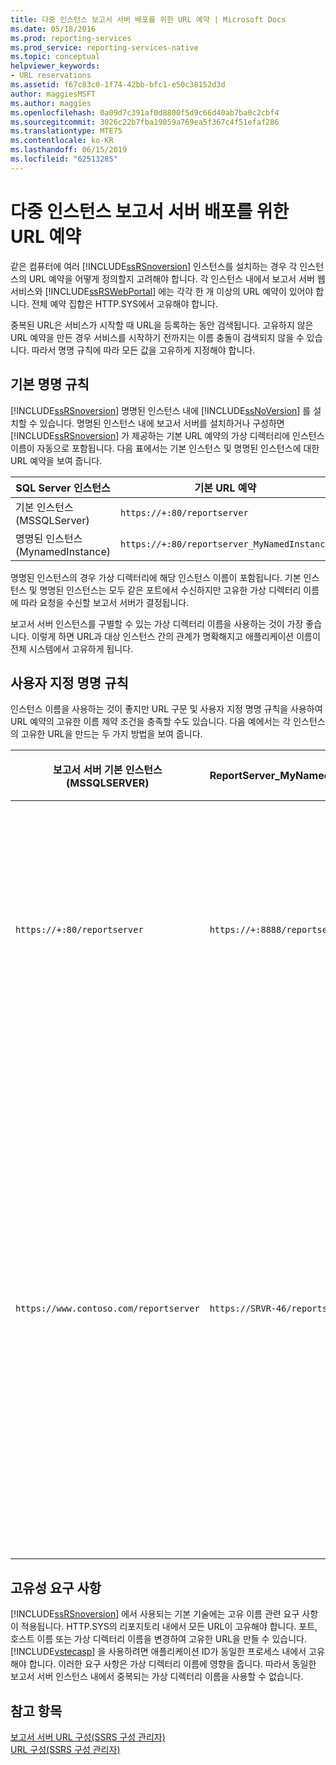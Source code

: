 ```yaml
---
title: 다중 인스턴스 보고서 서버 배포를 위한 URL 예약 | Microsoft Docs
ms.date: 05/18/2016
ms.prod: reporting-services
ms.prod_service: reporting-services-native
ms.topic: conceptual
helpviewer_keywords:
- URL reservations
ms.assetid: f67c83c0-1f74-42bb-bfc1-e50c38152d3d
author: maggiesMSFT
ms.author: maggies
ms.openlocfilehash: 0a09d7c391af0d8800f5d9c66d40ab7ba0c2cbf4
ms.sourcegitcommit: 3026c22b7fba19059a769ea5f367c4f51efaf286
ms.translationtype: MTE75
ms.contentlocale: ko-KR
ms.lasthandoff: 06/15/2019
ms.locfileid: "62513285"
---
```

# <a name="url-reservations-for-multi-instance-report-server-deployments"></a>다중 인스턴스 보고서 서버 배포를 위한 URL 예약
  같은 컴퓨터에 여러 [!INCLUDE[ssRSnoversion](../../includes/ssrsnoversion-md.md)] 인스턴스를 설치하는 경우 각 인스턴스의 URL 예약을 어떻게 정의할지 고려해야 합니다. 각 인스턴스 내에서 보고서 서버 웹 서비스와 [!INCLUDE[ssRSWebPortal](../../includes/ssrswebportal.md)] 에는 각각 한 개 이상의 URL 예약이 있어야 합니다. 전체 예약 집합은 HTTP.SYS에서 고유해야 합니다.  
  
 중복된 URL은 서비스가 시작할 때 URL을 등록하는 동안 검색됩니다. 고유하지 않은 URL 예약을 만든 경우 서비스를 시작하기 전까지는 이름 충돌이 검색되지 않을 수 있습니다. 따라서 명명 규칙에 따라 모든 값을 고유하게 지정해야 합니다.  
  
## <a name="default-naming-conventions"></a>기본 명명 규칙  
 [!INCLUDE[ssRSnoversion](../../includes/ssrsnoversion-md.md)] 명명된 인스턴스 내에 [!INCLUDE[ssNoVersion](../../includes/ssnoversion-md.md)] 를 설치할 수 있습니다. 명명된 인스턴스 내에 보고서 서버를 설치하거나 구성하면 [!INCLUDE[ssRSnoversion](../../includes/ssrsnoversion-md.md)] 가 제공하는 기본 URL 예약의 가상 디렉터리에 인스턴스 이름이 자동으로 포함됩니다. 다음 표에서는 기본 인스턴스 및 명명된 인스턴스에 대한 URL 예약을 보여 줍니다.  
  
|SQL Server 인스턴스|기본 URL 예약|  
|-------------------------|-----------------------------|  
|기본 인스턴스(MSSQLServer)|`https://+:80/reportserver`|  
|명명된 인스턴스(MynamedInstance)|`https://+:80/reportserver_MyNamedInstance`|  
  
 명명된 인스턴스의 경우 가상 디렉터리에 해당 인스턴스 이름이 포함됩니다. 기본 인스턴스 및 명명된 인스턴스는 모두 같은 포트에서 수신하지만 고유한 가상 디렉터리 이름에 따라 요청을 수신할 보고서 서버가 결정됩니다.  
  
 보고서 서버 인스턴스를 구별할 수 있는 가상 디렉터리 이름을 사용하는 것이 가장 좋습니다. 이렇게 하면 URL과 대상 인스턴스 간의 관계가 명확해지고 애플리케이션 이름이 전체 시스템에서 고유하게 됩니다.  
  
## <a name="custom-naming-conventions"></a>사용자 지정 명명 규칙  
 인스턴스 이름을 사용하는 것이 좋지만 URL 구문 및 사용자 지정 명명 규칙을 사용하여 URL 예약의 고유한 이름 제약 조건을 충족할 수도 있습니다. 다음 예에서는 각 인스턴스의 고유한 URL을 만드는 두 가지 방법을 보여 줍니다.  
  
|보고서 서버 기본 인스턴스(MSSQLSERVER)|ReportServer_MyNamedInstance|고유성|  
|----------------------------------------------------|-----------------------------------|----------------|  
|`https://+:80/reportserver`|`https://+:8888/reportserver`|각 인스턴스가 다른 포트에서 수신합니다.|  
|`https://www.contoso.com/reportserver`|`https://SRVR-46/reportserver`|각 인스턴스가 다른 서버 이름(정규화된 도메인 이름 및 컴퓨터 이름)에 응답합니다.|  
  
## <a name="uniqueness-requirements"></a>고유성 요구 사항  
 [!INCLUDE[ssRSnoversion](../../includes/ssrsnoversion-md.md)] 에서 사용되는 기본 기술에는 고유 이름 관련 요구 사항이 적용됩니다. HTTP.SYS의 리포지토리 내에서 모든 URL이 고유해야 합니다. 포트, 호스트 이름 또는 가상 디렉터리 이름을 변경하여 고유한 URL을 만들 수 있습니다. [!INCLUDE[vstecasp](../../includes/vstecasp-md.md)] 을 사용하려면 애플리케이션 ID가 동일한 프로세스 내에서 고유해야 합니다. 이러한 요구 사항은 가상 디렉터리 이름에 영향을 줍니다. 따라서 동일한 보고서 서버 인스턴스 내에서 중복되는 가상 디렉터리 이름을 사용할 수 없습니다.  
  
## <a name="see-also"></a>참고 항목  
 [보고서 서버 URL 구성&#40;SSRS 구성 관리자&#41;](../../reporting-services/install-windows/configure-report-server-urls-ssrs-configuration-manager.md)   
 [URL 구성&#40;SSRS 구성 관리자&#41;](../../reporting-services/install-windows/configure-a-url-ssrs-configuration-manager.md)  
  
  
